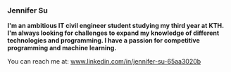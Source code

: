 ### Jennifer Su

**I'm an ambitious IT civil engineer student studying my third year at KTH. I'm always looking for challenges to expand my knowledge of different technologies and programming. I have a passion for competitive programming and machine learning.**

You can reach me at: www.linkedin.com/in/jennifer-su-65aa3020b

